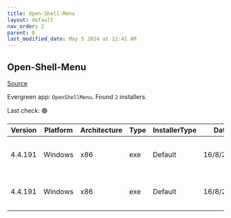 ```yaml
---
title: Open-Shell-Menu
layout: default
nav_order: 2
parent: O
last_modified_date: May 5 2024 at 12:41 AM
---
```


## Open-Shell-Menu

[Source](https://open-shell.github.io/Open-Shell-Menu/)

Evergreen app: `OpenShellMenu`. Found `2` installers.

Last check: 🟢

| Version | Platform | Architecture | Type | InstallerType | Date      | Size    | URI                                                                                                                                                                                                        |
| ------- | -------- | ------------ | ---- | ------------- | --------- | ------- | ---------------------------------------------------------------------------------------------------------------------------------------------------------------------------------------------------------- |
| 4.4.191 | Windows  | x86          | exe  | Default       | 16/8/2023 | 8262656 | [https://github.com/Open-Shell/Open-Shell-Menu/releases/download/v4.4.191/OpenShellSetup_4_4_191.exe](https://github.com/Open-Shell/Open-Shell-Menu/releases/download/v4.4.191/OpenShellSetup_4_4_191.exe) |
| 4.4.191 | Windows  | x86          | exe  | Default       | 16/8/2023 | 668672  | [https://github.com/Open-Shell/Open-Shell-Menu/releases/download/v4.4.191/Utility.exe](https://github.com/Open-Shell/Open-Shell-Menu/releases/download/v4.4.191/Utility.exe)                               |
